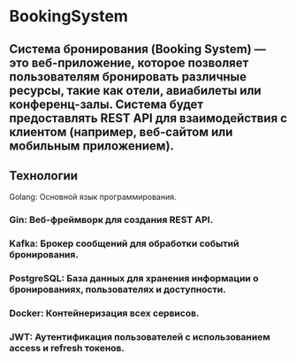 # BookingSystem
## Система бронирования (Booking System) — это веб-приложение, которое позволяет пользователям бронировать различные ресурсы, такие как отели, авиабилеты или конференц-залы. Система будет предоставлять REST API для взаимодействия с клиентом (например, веб-сайтом или мобильным приложением).
## Технологии 
Golang: Основной язык программирования.
### Gin: Веб-фреймворк для создания REST API.
### Kafka: Брокер сообщений для обработки событий бронирования.
### PostgreSQL: База данных для хранения информации о бронированиях, пользователях и доступности.
### Docker: Контейнеризация всех сервисов.
### JWT: Аутентификация пользователей с использованием access и refresh токенов.
